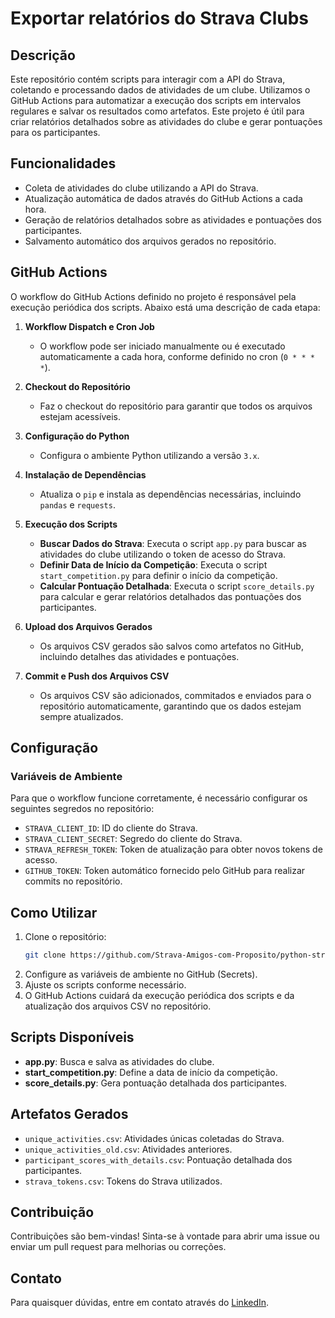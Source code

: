 # Exportar relatórios do Strava Clubs

## Descrição
Este repositório contém scripts para interagir com a API do Strava, coletando e processando dados de atividades de um clube. Utilizamos o GitHub Actions para automatizar a execução dos scripts em intervalos regulares e salvar os resultados como artefatos. Este projeto é útil para criar relatórios detalhados sobre as atividades do clube e gerar pontuações para os participantes.

## Funcionalidades
- Coleta de atividades do clube utilizando a API do Strava.
- Atualização automática de dados através do GitHub Actions a cada hora.
- Geração de relatórios detalhados sobre as atividades e pontuações dos participantes.
- Salvamento automático dos arquivos gerados no repositório.

## GitHub Actions
O workflow do GitHub Actions definido no projeto é responsável pela execução periódica dos scripts. Abaixo está uma descrição de cada etapa:

1. **Workflow Dispatch e Cron Job**
   - O workflow pode ser iniciado manualmente ou é executado automaticamente a cada hora, conforme definido no cron (`0 * * * *`).

2. **Checkout do Repositório**
   - Faz o checkout do repositório para garantir que todos os arquivos estejam acessíveis.

3. **Configuração do Python**
   - Configura o ambiente Python utilizando a versão `3.x`.

4. **Instalação de Dependências**
   - Atualiza o `pip` e instala as dependências necessárias, incluindo `pandas` e `requests`.

5. **Execução dos Scripts**
   - **Buscar Dados do Strava**: Executa o script `app.py` para buscar as atividades do clube utilizando o token de acesso do Strava.
   - **Definir Data de Início da Competição**: Executa o script `start_competition.py` para definir o início da competição.
   - **Calcular Pontuação Detalhada**: Executa o script `score_details.py` para calcular e gerar relatórios detalhados das pontuações dos participantes.

6. **Upload dos Arquivos Gerados**
   - Os arquivos CSV gerados são salvos como artefatos no GitHub, incluindo detalhes das atividades e pontuações.

7. **Commit e Push dos Arquivos CSV**
   - Os arquivos CSV são adicionados, commitados e enviados para o repositório automaticamente, garantindo que os dados estejam sempre atualizados.

## Configuração
### Variáveis de Ambiente
Para que o workflow funcione corretamente, é necessário configurar os seguintes segredos no repositório:
- `STRAVA_CLIENT_ID`: ID do cliente do Strava.
- `STRAVA_CLIENT_SECRET`: Segredo do cliente do Strava.
- `STRAVA_REFRESH_TOKEN`: Token de atualização para obter novos tokens de acesso.
- `GITHUB_TOKEN`: Token automático fornecido pelo GitHub para realizar commits no repositório.

## Como Utilizar
1. Clone o repositório:
   ```sh
   git clone https://github.com/Strava-Amigos-com-Proposito/python-strava-champion.git
   ```
2. Configure as variáveis de ambiente no GitHub (Secrets).
3. Ajuste os scripts conforme necessário.
4. O GitHub Actions cuidará da execução periódica dos scripts e da atualização dos arquivos CSV no repositório.

## Scripts Disponíveis
- **app.py**: Busca e salva as atividades do clube.
- **start_competition.py**: Define a data de início da competição.
- **score_details.py**: Gera pontuação detalhada dos participantes.

## Artefatos Gerados
- `unique_activities.csv`: Atividades únicas coletadas do Strava.
- `unique_activities_old.csv`: Atividades anteriores.
- `participant_scores_with_details.csv`: Pontuação detalhada dos participantes.
- `strava_tokens.csv`: Tokens do Strava utilizados.

## Contribuição
Contribuições são bem-vindas! Sinta-se à vontade para abrir uma issue ou enviar um pull request para melhorias ou correções.

## Contato
Para quaisquer dúvidas, entre em contato através do [LinkedIn](https://www.linkedin.com/in/natanielpaiva/).

